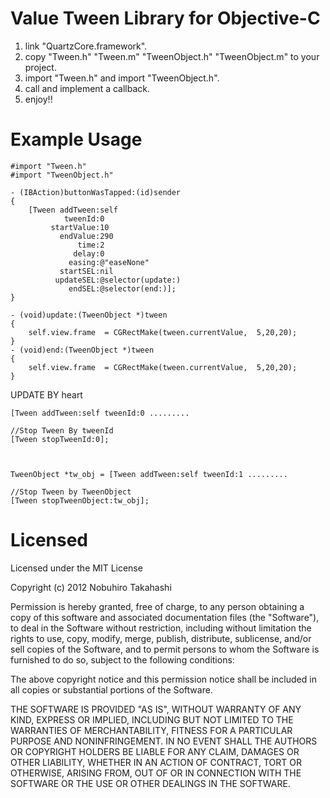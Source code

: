 Value Tween Library for Objective-C
=======

1. link "QuartzCore.framework".
2. copy "Tween.h" "Tween.m" "TweenObject.h" "TweenObject.m" to your project.
3. import "Tween.h" and import "TweenObject.h".
4. call and implement a callback.
5. enjoy!!


Example Usage
=============

```objc
#import "Tween.h"
#import "TweenObject.h"

- (IBAction)buttonWasTapped:(id)sender
{
    [Tween addTween:self
            tweenId:0
         startValue:10
           endValue:290
               time:2
              delay:0
             easing:@"easeNone"
           startSEL:nil
          updateSEL:@selector(update:)
             endSEL:@selector(end:)];
}

- (void)update:(TweenObject *)tween
{
    self.view.frame  = CGRectMake(tween.currentValue,  5,20,20);
}
- (void)end:(TweenObject *)tween
{
    self.view.frame  = CGRectMake(tween.currentValue,  5,20,20);
}
```

UPDATE BY heart

```objc
[Tween addTween:self tweenId:0 .........

//Stop Tween By tweenId
[Tween stopTweenId:0];



TweenObject *tw_obj = [Tween addTween:self tweenId:1 .........

//Stop Tween by TweenObject
[Tween stopTweenObject:tw_obj];
```

Licensed
=============

Licensed under the MIT License

Copyright (c) 2012 Nobuhiro Takahashi

Permission is hereby granted, free of charge, to any person obtaining a copy of
this software and associated documentation files (the "Software"), to deal in
the Software without restriction, including without limitation the rights to
use, copy, modify, merge, publish, distribute, sublicense, and/or sell copies of
the Software, and to permit persons to whom the Software is furnished to do so,
subject to the following conditions:

The above copyright notice and this permission notice shall be included in all
copies or substantial portions of the Software.

THE SOFTWARE IS PROVIDED "AS IS", WITHOUT WARRANTY OF ANY KIND, EXPRESS OR
IMPLIED, INCLUDING BUT NOT LIMITED TO THE WARRANTIES OF MERCHANTABILITY, FITNESS
FOR A PARTICULAR PURPOSE AND NONINFRINGEMENT. IN NO EVENT SHALL THE AUTHORS OR
COPYRIGHT HOLDERS BE LIABLE FOR ANY CLAIM, DAMAGES OR OTHER LIABILITY, WHETHER
IN AN ACTION OF CONTRACT, TORT OR OTHERWISE, ARISING FROM, OUT OF OR IN
CONNECTION WITH THE SOFTWARE OR THE USE OR OTHER DEALINGS IN THE SOFTWARE.
